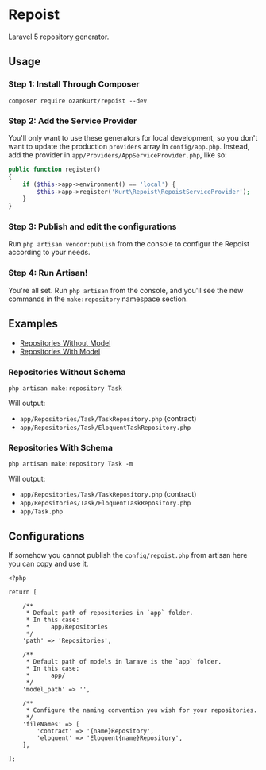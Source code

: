 # Repoist

Laravel 5 repository generator.

## Usage

### Step 1: Install Through Composer

```
composer require ozankurt/repoist --dev
```

### Step 2: Add the Service Provider

You'll only want to use these generators for local development, so you don't want to update the production  `providers` array in `config/app.php`. Instead, add the provider in `app/Providers/AppServiceProvider.php`, like so:

```php
public function register()
{
	if ($this->app->environment() == 'local') {
		$this->app->register('Kurt\Repoist\RepoistServiceProvider');
	}
}
```

### Step 3: Publish and edit the configurations

Run `php artisan vendor:publish` from the console to configur the Repoist according to your needs. 

### Step 4: Run Artisan!

You're all set. Run `php artisan` from the console, and you'll see the new commands in the `make:repository` namespace section.

## Examples

- [Repositories Without Model](#repositories-without-schema)
- [Repositories With Model](#repositories-with-schema)

### Repositories Without Schema

```
php artisan make:repository Task
```

Will output:

- `app/Repositories/Task/TaskRepository.php` (contract)
- `app/Repositories/Task/EloquentTaskRepository.php`

### Repositories With Schema

```
php artisan make:repository Task -m
```

Will output:

- `app/Repositories/Task/TaskRepository.php` (contract)
- `app/Repositories/Task/EloquentTaskRepository.php`
- `app/Task.php`

## Configurations

If somehow you cannot publish the `config/repoist.php` from artisan here you can copy and use it.

```
<?php

return [

	/**
	 * Default path of repositories in `app` folder.
	 * In this case:
	 * 		app/Repositories
	 */
	'path' => 'Repositories',

	/**
	 * Default path of models in larave is the `app` folder.
	 * In this case:
	 * 		app/
	 */
	'model_path' => '',

	/**
	 * Configure the naming convention you wish for your repositories.
	 */
	'fileNames' => [
		'contract' => '{name}Repository',
		'eloquent' => 'Eloquent{name}Repository',
	],

];
```